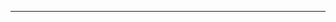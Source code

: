 ---

<script src="https://giscus.app/client.js"
        data-repo="flanker/blog"
        data-repo-id="[在此输入仓库 ID]"
        data-category="comments"
        data-category-id="[在此输入分类 ID]"
        data-mapping="pathname"
        data-reactions-enabled="1"
        data-emit-metadata="0"
        data-input-position="bottom"
        data-theme="light"
        data-lang="zh-CN"
        data-loading="lazy"
        crossorigin="anonymous"
        async>
</script>
